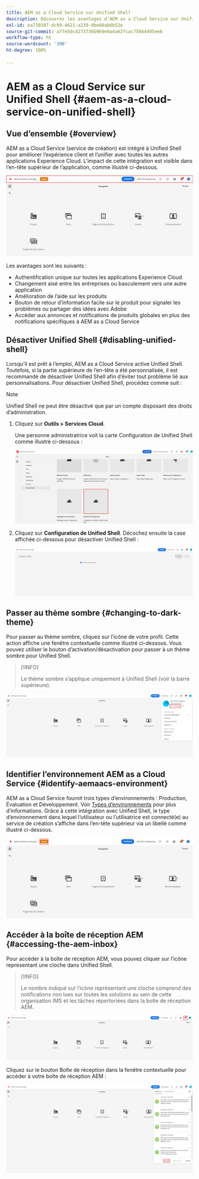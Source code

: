 ```yaml
---
title: AEM as a Cloud Service sur Unified Shell
description: Découvrez les avantages d’AEM as a Cloud Service sur Unified Shell.
exl-id: ea739307-dc99-4621-a239-dbe60ab6b52e
source-git-commit: a77e5dc4273736b969e9a4a62fcac75664495ee6
workflow-type: ht
source-wordcount: '390'
ht-degree: 100%

---
```


# AEM as a Cloud Service sur Unified Shell {#aem-as-a-cloud-service-on-unified-shell}

## Vue d’ensemble {#overview}

AEM as a Cloud Service (service de création) est intégré à Unified Shell pour améliorer l’expérience client et l’unifier avec toutes les autres applications Experience Cloud. L’impact de cette intégration est visible dans l’en-tête supérieur de l’application, comme illustré ci-dessous.

![image](/help/overview/assets/unifiedshell_header.png)

Les avantages sont les suivants :

* Authentification unique sur toutes les applications Experience Cloud
* Changement aisé entre les entreprises ou basculement vers une autre application
* Amélioration de l’aide sur les produits
* Bouton de retour d’information facile sur le produit pour signaler les problèmes ou partager des idées avec Adobe
* Accéder aux annonces et notifications de produits globales en plus des notifications spécifiques à AEM as a Cloud Service

## Désactiver Unified Shell {#disabling-unified-shell}

Lorsqu’il est prêt à l’emploi, AEM as a Cloud Service active Unified Shell. Toutefois, si la partie supérieure de l’en-tête a été personnalisée, il est recommandé de désactiver Unified Shell afin d’éviter tout problème lié aux personnalisations. Pour désactiver Unified Shell, procédez comme suit :

>[!NOTE]
>Unified Shell ne peut être désactivé que par un compte disposant des droits d’administration.

1. Cliquez sur **Outils > Services Cloud**.

   Une personne administratrice voit la carte Configuration de Unified Shell comme illustré ci-dessous :

   ![image](/help/overview/assets/unifiedshell2.png)

1. Cliquez sur **Configuration de Unified Shell**. Décochez ensuite la case affichée ci-dessous pour désactiver Unified Shell :

   ![image](/help/overview/assets/unifiedshell3.png)

## Passer au thème sombre {#changing-to-dark-theme}

Pour passer au thème sombre, cliquez sur l’icône de votre profil. Cette action affiche une fenêtre contextuelle comme illustré ci-dessous. Vous pouvez utiliser le bouton d’activation/désactivation pour passer à un thème sombre pour Unified Shell.

>[!INFO]
>
>Le thème sombre s’applique uniquement à Unified Shell (voir la barre supérieure).

![image](/help/overview/assets/unifiedshell4.png)

## Identifier l’environnement AEM as a Cloud Service {#identify-aemaacs-environment}

AEM as a Cloud Service fournit trois types d’environnements : Production, Évaluation et Développement. Voir [Types d’environnements](https://experienceleague.adobe.com/docs/experience-manager-cloud-service/content/implementing/using-cloud-manager/manage-environments.html?lang=fr) pour plus d’informations. Grâce à cette intégration avec Unified Shell, le type d’environnement dans lequel l’utilisateur ou l’utilisatrice est connecté(e) au service de création s’affiche dans l’en-tête supérieur via un libellé comme illustré ci-dessous.

![image](/help/overview/assets/unifiedshell_header_label.png)

## Accéder à la boîte de réception AEM {#accessing-the-aem-inbox}

Pour accéder à la boîte de réception AEM, vous pouvez cliquer sur l’icône représentant une cloche dans Unified Shell.

>[!INFO]
>
> Le nombre indiqué sur l’icône représentant une cloche comprend des notifications non lues sur toutes les solutions au sein de cette organisation IMS et les tâches répertoriées dans la boîte de réception AEM.

![image](/help/overview/assets/unifiedshell5.png)

Cliquez sur le bouton Boîte de réception dans la fenêtre contextuelle pour accéder à votre boîte de réception AEM :

![image](/help/overview/assets/unifiedshell6.png)
